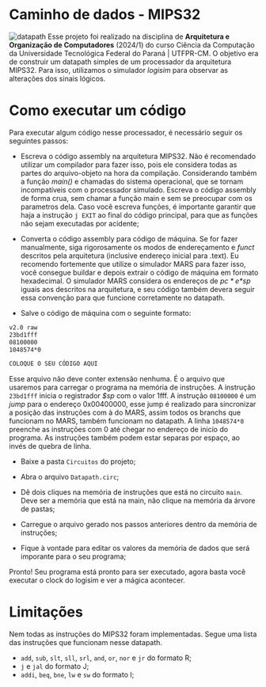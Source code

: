# Caminho de dados - MIPS32
![datapath](https://github.com/user-attachments/assets/1812b4cb-39a0-43bd-be72-2b8117119f4a)
Esse projeto foi realizado na disciplina de **Arquitetura e Organização de Computadores** (2024/1) do curso Ciência da Computação da Universidade Tecnológica Federal do Paraná | UTFPR-CM. O objetivo era de construir um datapath simples de um processador da arquitetura MIPS32. Para isso, utilizamos o simulador *logisim* para observar as alterações dos sinais lógicos.

# Como executar um código
Para executar algum código nesse processador, é necessário seguir os seguintes passos:
  
* Escreva o código assembly na arquitetura MIPS32. Não é recomendado utilizar um compilador para fazer isso, pois ele considera todas as partes do arquivo-objeto na hora da compilação. Considerando também a função *main()* e chamadas do sistema operacional, que se tornam incompatíveis com o processador simulado. Escreva o código assembly de forma crua, sem chamar a função main e sem se preocupar com os parametros dela. Caso você escreva funções, é importante garantir que haja a instrução `j EXIT` ao final do código principal, para que as funções não sejam executadas por acidente;
  
* Converta o código assembly para código de máquina. Se for fazer manualmente, siga rigorosamente os modos de endereçamento e *funct* descritos pela arquitetura (inclusive endereço inicial para .text). Eu recomendo fortemente que utilize o simulador MARS para fazer isso, você consegue buildar e depois extrair o código de máquina em formato hexadecimal. O simulador MARS considera os endereços de *$pc* e *$sp* iguais aos descritos na arquitetura, e seu código também devera seguir essa convenção para que funcione corretamente no datapath.

* Salve o código de máquina com o seguinte formato:

```txt
v2.0 raw
23bd1fff
08100000
1048574*0

COLOQUE O SEU CÓDIGO AQUI
```

Esse arquivo não deve conter extensão nenhuma. É o arquivo que usaremos para carregar o programa na memória de instruções. A instrução `23bd1fff` inicia o registrador *$sp* com o valor 1fff. A instrução `08100000` é um *jump* para o endereço 0x00400000, esse jump é realizado para sincronizar a posição das instruções com à do MARS, assim todos os branchs que funcionam no MARS, também funcionam no datapath. A linha `1048574*0` preenche as instruções com 0 até chegar no endereço de inicío do programa. As instruções também podem estar separas por espaço, ao invés de quebra de linha.

* Baixe a pasta `Circuitos` do projeto;

* Abra o arquivo `Datapath.circ`;

* Dê dois cliques na memória de instruções que está no circuito `main`. Deve ser a memória que está na main, não clique na memória da árvore de pastas;

* Carregue o arquivo gerado nos passos anteriores dentro da memória de instruções;

* Fique à vontade para editar os valores da memória de dados que será imporante para o seu programa;

Pronto! Seu programa está pronto para ser executado, agora basta você executar o clock do logisim e ver a mágica acontecer.

# Limitações
Nem todas as instruções do MIPS32 foram implementadas. Segue uma lista das instruções que funcionam nesse datapath.

* `add`, `sub`, `slt`, `sll`, `srl`, `and`, `or`, `nor` e `jr` do formato R;
* `j` e `jal` do formato J;
* `addi`, `beq`, `bne`, `lw` e `sw` do formato I;
